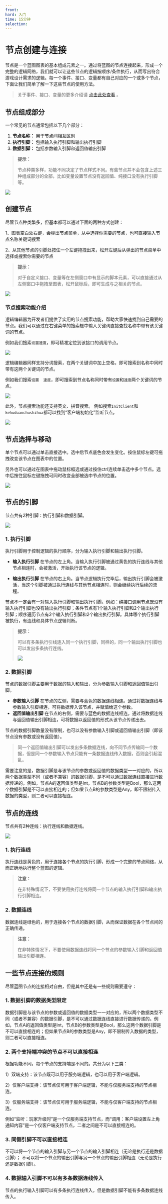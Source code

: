 ```yaml
---
front:
hard: 入门
time: 15分钟
selection:
---
```


# 节点创建与连接

节点是一个蓝图图表的基本组成元素之一。通过将蓝图的节点连接起来，形成一个完整的逻辑网络，我们就可以让这些节点的逻辑按顺序/条件执行，从而写出符合游戏设计需求的逻辑。每一个事件、接口、变量都有自己对应的一个或多个节点，下面让我们简单了解一下这些节点的使用方法。

> 关于事件、接口、变量的更多介绍请 [点击此处查看](./40-事件、接口、变量.md) 。

## 节点组成部分

一个常见的节点通常包括以下几个部分：

1. **节点名称：** 用于节点间相互区别
2. **执行引脚：** 包括输入执行引脚和输出执行引脚
3. **数据引脚：** 包括参数输入引脚和返回值输出引脚

> **提示：**
>
> 节点种类多样，功能不同决定了节点样式不同。有些节点并不会包含上述三种组成部分的全部，比如变量设置节点没有返回值、纯接口没有执行引脚等。

![](./images/new_docs/A26.png)

## 创建节点

尽管节点种类繁多，但基本都可以通过下面的两种方式创建：

1、图表空白处右键，会弹出节点菜单，从中选择你需要的节点，也可直接输入节点名称关键词搜索

2、从其他节点的引脚处按住一个左键拖拽出来，松开左键后从弹出的节点菜单中选择或搜索你需要的节点

> **提示：**
>
> ​对于自定义接口、变量等在左侧窗口中有显示的脚本元素，可以直接通过从左侧窗口中拖拽至图表，松开鼠标后，即可生成与之相关的节点。

![](./images/new_docs/B12.gif)

### 节点搜索功能介绍

逻辑编辑器为开发者们提供了实用的节点搜索功能，帮助大家快速找到自己需要的节点。我们可以通过在右键菜单的搜索框中输入关键词直接查找名称中带有该关键词的节点。

例如我们搜索`设置速度`，即可精准定位到该接口的调用节点。

![](./images/new_docs/A27.png)

逻辑编辑器同样支持分词搜索，在两个关键词中加上空格，即可搜索到名称中同时带有这两个关键词的节点。

例如我们搜索`设置  速度`，即可搜索到节点名称同时带有`设置`和`速度`两个关键词的节点。

![](./images/new_docs/A28.png)

此外，节点搜索功能还支持英文、拼音搜索。
例如搜索`InitClient`和`kehuduanchushihua`都可以找到“客户端初始化”监听节点。

![](./images/new_docs/A29.png)

## 节点选择与移动

单个节点可以通过单击直接选中。选中后节点底色会发生变化。按住鼠标左键可拖拽改变该节点在图表中的位置。

另外也可以通过在图表中拖动鼠标框选或通过按住ctrl连续单击选中多个节点。选中后按住鼠标左键拖拽可同时改变全部被选中节点的位置。

![](./images/new_docs/B13.gif)

## 节点的引脚

节点共有2种引脚：执行引脚和数据引脚。

![](./images/new_docs/A30.png)

### 1. 执行引脚

执行引脚用于控制逻辑的执行顺序，分为输入执行引脚和输出执行引脚。

- **输入执行引脚** 在节点的左上角。当输入执行引脚被通过黄色的执行连线与其他节点相连时，会被激活，开始执行该节点的逻辑。

- **输出执行引脚** 在节点的右上角。当节点逻辑执行完毕后，输出执行引脚会被激活，当这个引脚被通过执行连线与其他节点相连时，则会继续执行后续的流程。

节点不一定会有一对输入执行引脚和输出执行引脚。例如：纯接口调用节点既没有输入执行引脚也没有输出执行引脚；条件节点有1个输入执行引脚和2个输出执行引脚；顺序遍历节点有2个输入执行引脚和2个输出执行引脚。具体哪个执行引脚被执行，有连线和具体节点逻辑判断。

> **提示：**
>
> 可以有多条执行引线连入同一个执行引脚，同样的，同一个输出执行引脚也可以发出多条执行连线。
>
>![](./images/new_docs/A31.png)

### 2. 数据引脚

节点的数据引脚主要用于数据的输入和输出，分为参数输入引脚和返回值输出引脚。

- **参数输入引脚** 在节点的左侧，需要与蓝色的数据连线相连。通过将数据连线与参数输入引脚相连，可将数据传入该节点，并赋值给这个参数。
- **返回值输出引脚** 在节点的右侧，需要与蓝色的数据连线相连。通过将数据连线与返回值输出引脚相连，可将数据以返回值的形式从该节点传递出去。

节点的数据引脚数量没有限制，也可以没有参数输入引脚或返回值输出引脚（即该节点没有参数或没有返回值）。

> 同一个返回值输出引脚可以发出多条数据连线，向不同节点传输同一个数据，但是同一个参数输入节点只能有一条数据连线传入数据，否则会引起混乱。

需要注意的是，数据引脚是与该节点的参数或返回值的数据类型一一对应的，所以两个数据类型不同（或者不兼容）的数据引脚，是不可以通过数据连线直接进行数据传递的。例如，节点A的返回值类型是Int，节点B的参数类型是Bool，那么这两个数据引脚是不可以直接相连的；但如果节点B的参数类型是Any，即不限制传入数据的类型，则二者可以直接相连。

## 节点的连线

节点共有2种连线：执行连线和数据连线。

![](./images/new_docs/A32.png)


### 1. 执行连线

执行连线是黄色的，用于连接各个节点的执行引脚，形成一个完整的节点网络，从而正确地执行整个蓝图的逻辑。

> **注意：**
>
> 在非特殊情况下，不要使用执行连线将同一个节点的输入执行引脚和输出执行引脚相连。

### 2. 数据连线

数据连线是绿色的，用于连接各个节点的数据引脚，从而保证数据在各个节点间的正确传递。

> **注意：**
>
> 在非特殊情况下，不要使用数据连线将同一个节点的参数输入引脚和返回值输出引脚相连。

## 一些节点连接的规则

尽管蓝图节点的连接相对自由，但是其中还是有一些规则需要遵守：

### 1. 数据引脚的数据类型限定

数据引脚是与该节点的参数或返回值的数据类型一一对应的，所以两个数据类型不同（或者不兼容）的数据引脚，是不可以通过数据连线直接进行数据传递的。例如，节点A的返回值类型是Int，节点B的参数类型是Bool，那么这两个数据引脚是不可以直接相连的；但如果节点B的参数类型是Any，即不限制传入数据的类型，则二者可以直接相连。

### 2. 两个支持端冲突的节点不可以直接相连

根据功能不同，每个节点的支持端是不同的。共分为以下三类：

1）双端支持：该节点既可以用于服务端逻辑，也可以用于客户端逻辑。

2）仅客户端支持：该节点仅可用于客户端逻辑，不能与仅服务端支持的节点相连。

3）仅服务端支持：该节点仅可用于服务端逻辑，不能与仅客户端支持的节点相连。

例如“监听：玩家升级时”是一个仅服务端支持节点，而“调用：客户端设置左上角通知内容”是一个仅客户端支持节点，二者之间是不可以直接相连的。

### 3. 同侧引脚不可以直接相连

不可以将一个节点的输入引脚与另一个节点的输入引脚相连（无论是执行还是数据引脚）；
不可以将一个节点的输出引脚与另一个节点的输出引脚相连（无论是执行还是数据引脚）。

### 4. 数据输入引脚不可以有多条数据连线传入

节点的执行输入引脚可以有多条执行连线传入，但是数据引脚不能有多条数据连线传入。

